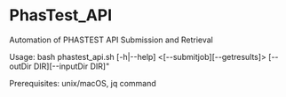# PhasTest_API
Automation of PHASTEST API Submission and Retrieval


Usage: bash phastest_api.sh [-h|--help] <[--submitjob][--getresults]> [--outDir DIR][--inputDir DIR]"


Prerequisites: unix/macOS, jq command
